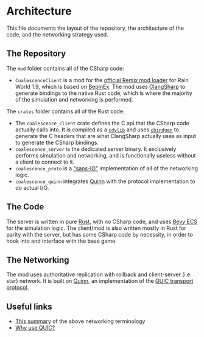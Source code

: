 # Architecture

This file documents the layout of the repository, the architecture of the code, and the networking strategy used.

## The Repository

The `mod` folder contains all of the CSharp code:
- `CoalescenceClient` is a mod for the [official Remix mod loader](https://store.steampowered.com/news/app/312520/view/3398546521169524646) for Rain World 1.9, which is based on [BepInEx](https://docs.bepinex.dev/). The mod uses [ClangSharp](https://github.com/dotnet/ClangSharp) to generate bindings to the native Rust code, which is where the majority of the simulation and networking is performed.

The `crates` folder contains all of the Rust code:
- The `coalescence_client` crate defines the C api that the CSharp code actually calls into. It is compiled as a [`cdylib`](https://doc.rust-lang.org/reference/linkage.html?highlight=cdylib) and uses [`cbindgen`](https://github.com/mozilla/cbindgen) to generate the C headers that are what ClangSharp actually uses as input to generate the CSharp bindings.
- `coalescence_server` is the dedicated server binary. It exclusively performs simulation and networking, and is functionally useless without a client to connect to it.
- `coalescence_proto` is a ["sans-IO"](https://sans-io.readthedocs.io/how-to-sans-io.html) implementation of all of the networking logic.
- `coalescence_quinn` integrates [Quinn](https://github.com/quinn-rs/quinn) with the protocol implementation to do actual I/O.

## The Code

The server is written in pure [Rust](https://www.rust-lang.org/), with no CSharp code, and uses [Bevy ECS](https://bevyengine.org/) for the simulation logic. The client/mod is also written mostly in Rust for parity with the server, but has some CSharp code by necessity, in order to hook into and interface with the base game.

## The Networking

The mod uses authoritative replication with rollback and client-server (i.e. star) network. It is built on [Quinn](https://github.com/quinn-rs/quinn), an implementation of the [QUIC transport protocol](https://quicwg.org/).

## Useful links
- [This summary](https://github.com/bevyengine/bevy/discussions/8675) of the above networking terminology
- [Why use QUIC?](https://github.com/Henauxg/bevy_quinnet#quic-as-a-game-networking-protocol)
